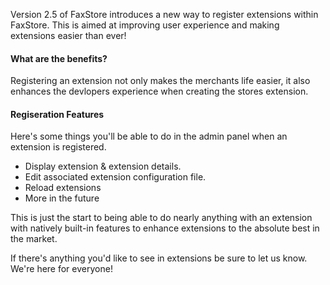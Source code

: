 Version 2.5 of FaxStore introduces a new way to register extensions within FaxStore. This is aimed at improving user experience and making extensions easier than ever!


#### What are the benefits?
Registering an extension not only makes the merchants life easier, it also enhances the devlopers experience when creating the stores extension.

#### Regiseration Features
Here's some things you'll be able to do in the admin panel when an extension is registered.

- Display extension & extension details.
- Edit associated extension configuration file.
- Reload extensions
- More in the future

This is just the start to being able to do nearly anything with an extension with natively built-in features to enhance extensions to the absolute best in the market.

If there's anything you'd like to see in extensions be sure to let us know. We're here for everyone!
